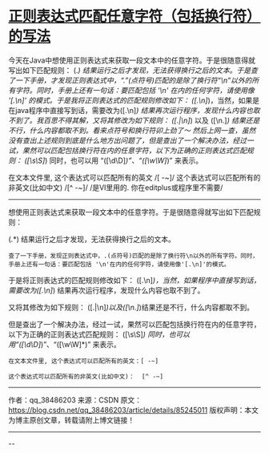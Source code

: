 #  	[正则表达式匹配任意字符（包括换行符）的写法](https://www.cnblogs.com/exmyth/p/7868582.html)



今天在Java中想使用正则表达式来获取一段文本中的任意字符。于是很随意得就写出如下匹配规则： 
(.*) 
结果运行之后才发现，无法获得换行之后的文本。于是查了一下手册，才发现正则表达式中，“.”(点符号)匹配的是除了换行符“\n”以外的所有字符。同时，手册上还有一句话：要匹配包括  '\n' 在内的任何字符，请使用像 '[.\n]' 的模式。于是我将正则表达式的匹配规则修改如下： 
([.\n]*)，当然，如果是在java程序中直接写到话，需要改为([.\\n]*) 
结果再次运行程序，发现什么内容也取不到了。我百思不得其解，又将其修改为如下规则： 
([.|\n]*) 以及 ([\n.]*) 
结果还是不行，什么内容都取不到。看来点符号和换行符卯上劲了～ 
然后上网一查，虽然没有查出上述规则到底是什么地方出问题了，但是查出了一个解决办法，经过一试，果然可以匹配包括换行符在内的任意字符，以下为正确的正则表达式匹配规则： 
([\s\S]*) 
同时，也可以用 “([\d\D]*)”、“([\w\W]*)” 来表示。 


在文本文件里, 这个表达式可以匹配所有的英文 
/[ -~]/ 
这个表达式可以匹配所有的非英文(比如中文) 
/[^ -~]/ 
/是VI里用的. 你在editplus或程序里不需要/ 

---





想使用正则表达式来获取一段文本中的任意字符。于是很随意得就写出如下匹配规则：

(.*) 结果运行之后才发现，无法获得换行之后的文本。

    查了一下手册，发现正则表达式中，.(点符号)匹配的是除了换行符\n以外的所有字符。同时，手册上还有一句话：要匹配包括 '\n'在内的任何字符，请使用像'[.\n]'的模式。

于是将正则表达式的匹配规则修改如下： ([.\n]*)，当然，如果程序中直接写到话，需要改为([.\\n]*) 结果再次运行程序，发现什么内容也取不到了。

又将其修改为如下规则： ([.|\n]*)以及([\n.]*)结果还是不行，什么内容都取不到。

但是查出了一个解决办法，经过一试，果然可以匹配包括换行符在内的任意字符，以下为正确的正则表达式匹配规则： ([\s\S]*) 同时，也可以用“([\d\D]*)”、“([\w\W]*)” 来表示。

```
在文本文件里, 这个表达式可以匹配所有的英文：[ -~]

这个表达式可以匹配所有的非英文(比如中文)：  [^ -~]
```



---------------------
作者：qq_38486203 
来源：CSDN 
原文：https://blog.csdn.net/qq_38486203/article/details/85245011 
版权声明：本文为博主原创文章，转载请附上博文链接！



----

--

